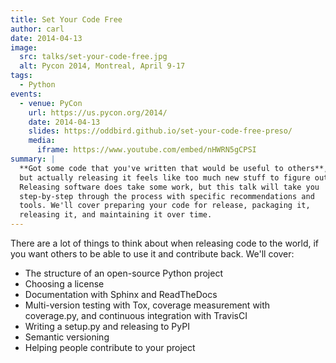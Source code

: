 ```yaml
---
title: Set Your Code Free
author: carl
date: 2014-04-13
image:
  src: talks/set-your-code-free.jpg
  alt: Pycon 2014, Montreal, April 9-17
tags:
  - Python
events:
  - venue: PyCon
    url: https://us.pycon.org/2014/
    date: 2014-04-13
    slides: https://oddbird.github.io/set-your-code-free-preso/
    media:
      iframe: https://www.youtube.com/embed/nHWRN5gCPSI
summary: |
  **Got some code that you've written that would be useful to others**,
  but actually releasing it feels like too much new stuff to figure out?
  Releasing software does take some work, but this talk will take you
  step-by-step through the process with specific recommendations and
  tools. We'll cover preparing your code for release, packaging it,
  releasing it, and maintaining it over time.
---
```


There are a lot of things to think about when releasing code to the
world, if you want others to be able to use it and contribute back.
We'll cover:

- The structure of an open-source Python project
- Choosing a license
- Documentation with Sphinx and ReadTheDocs
- Multi-version testing with Tox, coverage measurement with
  coverage.py, and continuous integration with TravisCI
- Writing a setup.py and releasing to PyPI
- Semantic versioning
- Helping people contribute to your project
